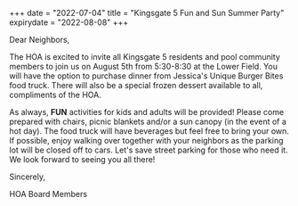 +++
date = "2022-07-04"
title = "Kingsgate 5 Fun and Sun Summer Party"
expirydate = "2022-08-08"
+++

Dear Neighbors,

The HOA is excited to invite all Kingsgate 5 residents and pool community members to join us on August 5th from 5:30-8:30 at the Lower Field. You will have the option to purchase dinner from Jessica's Unique Burger Bites food truck. There will also be a special frozen dessert available to all, compliments of the HOA. 

As always, **FUN** activities for kids and adults will be provided! Please come prepared with chairs, picnic blankets and/or a sun canopy (in the event of a hot day). The food truck will have beverages but feel free to bring your own. If possible, enjoy walking over together with your neighbors as the parking lot will be closed off to cars. Let's save street parking for those who need it. We look forward to seeing you all there!

Sincerely,

HOA Board Members

